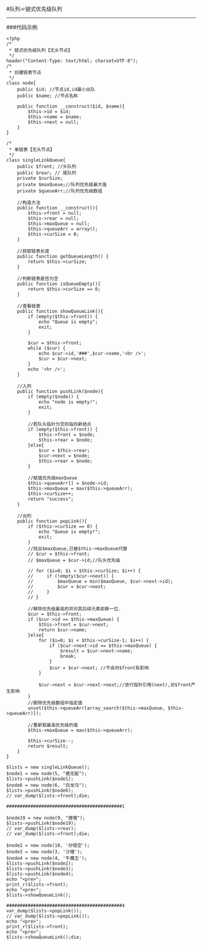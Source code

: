 #队列☞链式优先级队列
***

###代码示例
	
	<?php
	/*
	 * 链式优先级队列【无头节点】
	 */
	header("Content-Type: text/html; charset=UTF-8");
	/*
	 * 创建链表节点
	 */   
	class node{   
	    public $id; //节点id,id最小出队
	    public $name; //节点名称   
	     
	    public function __construct($id, $name){   
	        $this->id = $id;   
	        $this->name = $name;   
	        $this->next = null;   
	    }   
	}  
	
	/*
	 * 单链表【无头节点】
	 */
	class singleLinkQueue{
	    public $front; //头队列
	    public $rear; // 尾队列
	    private $curSize;
	    private $maxQueue;//队列优先级最大值
	    private $queueArr;//队列优先级数组
	
	    //构造方法 
	    public function __construct(){ 
	        $this->front = null; 
	        $this->rear = null;
	        $this->maxQueue = null;
	        $this->queueArr = array();
	        $this->curSize = 0;
	    } 
	
	    //获取链表长度   
	    public function getQueueLength() {   
	        return $this->curSize;   
	    }   
	  
	    //判断链表是否为空  
	    public function isQueueEmpty(){  
	        return $this->curSize == 0;  
	    }  
	
	    //查看链表
	    public function showQueueLink(){
	        if (empty($this->front)) {
	            echo "Queue is empty";
	            exit;
	        }
	
	        $cur = $this->front;
	        while ($cur) {
	            echo $cur->id,'###',$cur->name,'<br />';
	            $cur = $cur->next;
	        }
	        echo '<hr />';
	    }
	
	    //入列
	    public function pushLink($node){
	        if (empty($node)) {
	            echo "node is empty!";
	            exit;
	        }
	
	        //若队头指针为空则指向新结点
	        if (empty($this->front)) {
	            $this->front = $node;
	            $this->rear = $node;
	        }else{
	            $cur = $this->rear;
	            $cur->next = $node;
	            $this->rear = $node;
	        }
	
	        //赋值优先级maxQueue
	        $this->queueArr[] = $node->id;
	        $this->maxQueue = max($this->queueArr);
	        $this->curSize++;
	        return "success";
	    }
	
	    //出列
	    public function popLink(){
	        if ($this->curSize == 0) {
	            echo "Queue is empty!";
	            exit;
	        }
	        //找出$maxQueue,已被$this->maxQueue代替
	        // $cur = $this->front;
	        // $maxQueue = $cur->id;//队头优先级
	
	        // for ($i=0; $i < $this->curSize; $i++) { 
	        //     if (!empty($cur->next)) {
	        //         $maxQueue = min($maxQueue, $cur->next->id);
	        //         $cur = $cur->next;                
	        //     }
	        // }
	        
	        //移除优先级最高的并对其后续元素前移一位.
	        $cur = $this->front;
	        if ($cur->id == $this->maxQueue) {
	            $this->front = $cur->next;
	            return $cur->name;
	        }else{
	            for ($i=0; $i < $this->curSize-1; $i++) { 
	                if ($cur->next->id == $this->maxQueue) {
	                    $result = $cur->next->name;
	                    break;
	                }
	                $cur = $cur->next; //不会对$front有影响
	            }
	
	            $cur->next = $cur->next->next;//进行指针引用(next),对$front产生影响
	        }
	        //删除优先级数组中指定值
	        unset($this->queueArr[array_search($this->maxQueue, $this->queueArr)]);
	
	        //重新取最高优先级的值
	        $this->maxQueue = max($this->queueArr);
	
	        $this->curSize--;
	        return $result;        
	    }
	}
	
	$lists = new singleLinkQueue();
	$node1 = new node(5, "猪无能");
	$lists->pushLink($node1);
	$node6 = new node(6, "白龙马");
	$lists->pushLink($node6);
	// var_dump($lists->front);die;
	
	###########################################1
	
	$node19 = new node(9, "唐僧");
	$lists->pushLink($node19);
	// var_dump($lists->rear);
	// var_dump($lists->front);die;
	
	$node2 = new node(10, '孙悟空');
	$node3 = new node(3, '沙僧');
	$node4 = new node(4, '牛魔王');
	$lists->pushLink($node2);
	$lists->pushLink($node3);
	$lists->pushLink($node4);
	echo "<pre>";
	print_r($lists->front);
	echo "<pre>";
	$lists->showQueueLink();
	
	###########################################4
	var_dump($lists->popLink());
	// var_dump($lists->popLink());
	echo "<pre>";
	print_r($lists->front);
	echo "<pre>";
	$lists->showQueueLink();die;
